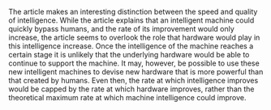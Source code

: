 The article makes an interesting distinction between the speed and quality of intelligence. While the article explains that an intelligent machine could quickly bypass humans, and the rate of its improvement would only increase, the article seems to overlook the role that hardware would play in this intelligence increase. Once the intelligence of the machine reaches a certain stage it is unlikely that the underlying hardware would be able to continue to support the machine. It may, however, be possible to use these new intelligent machines to devise new hardware that is more powerful than that created by humans. Even then, the rate at which intelligence improves would be capped by the rate at which hardware improves, rather than the theoretical maximum rate at which machine intelligence could improve.
